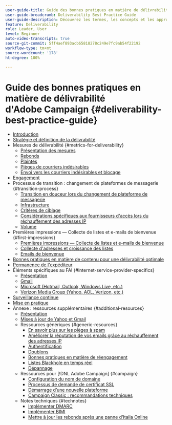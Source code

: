 ```yaml
---
user-guide-title: Guide des bonnes pratiques en matière de délivrabilité
user-guide-breadcrumb: Deliverability Best Practice Guide
user-guide-description: Découvrez les termes, les concepts et les approches clés relatifs à la délivrabilité qui vous permettront d'assurer le succès de votre programme marketing.
feature: Deliverability
role: Leader, User
level: Beginner
auto-video-transcripts: true
source-git-commit: 5ff4aef893acb65818278c249e7fc9ab54f22192
workflow-type: tm+mt
source-wordcount: '178'
ht-degree: 100%

---
```



# Guide des bonnes pratiques en matière de délivrabilité d&#39;Adobe Campaign {#deliverability-best-practice-guide}

+ [Introduction](/help/introduction.md)
+ [Stratégie et définition de la délivrabilité](/help/deliverability-strategy-and-definition.md)
+ Mesures de délivrabilité {#metrics-for-deliverability}
   + [Présentation des mesures](/help/metrics/metrics-overview.md)
   + [Rebonds](/help/metrics/bounces.md)
   + [Plaintes](/help/metrics/complaints.md)
   + [Pièges de courriers indésirables](/help/metrics/spam-traps.md)
   + [Envoi vers les courriers indésirables et blocage](/help/metrics/bulking-and-blocking.md)
+ [Engagement](/help/engagement.md)
+ Processus de transition : changement de plateformes de messagerie {#transition-process}
   + [Transition en douceur lors du changement de plateforme de messagerie](/help/transition-process/switching-email-platforms.md)
   + [Infrastructure](/help/transition-process/infrastructure.md)
   + [Critères de ciblage](/help/transition-process/targeting-criteria.md)
   + [Considérations spécifiques aux fournisseurs d&#39;accès lors du réchauffement des adresses IP](/help/transition-process/isp-specific-considerations-during-ip-warming.md)
   + [Volume](/help/transition-process/volume.md)
+ Premières impressions — Collecte de listes et e-mails de bienvenue {#first-impressions}
   + [Premières impressions — Collecte de listes et e-mails de bienvenue](/help/first-impressions/introduction.md)
   + [Collecte d&#39;adresses et croissance des listes](/help/first-impressions/address-collection-and-list-growth.md)
   + [Emails de bienvenue](/help/first-impressions/welcome-emails.md)
+ [Bonnes pratiques en matière de contenu pour une délivrabilité optimale](/help/content-best-practices-for-optimal-delivery.md)
+ [Permanence de l&#39;expéditeur](/help/sender-permanence.md)
+ Éléments spécifiques au FAI {#internet-service-provider-specifics}
   + [Présentation](/help/internet-service-provider-specifics/overview.md)
   + [Gmail](/help/internet-service-provider-specifics/gmail.md)
   + [Microsoft (Hotmail, Outlook, Windows Live, etc.)](/help/internet-service-provider-specifics/microsoft.md)
   + [Verizon Media Group (Yahoo, AOL, Verizon, etc.)](/help/internet-service-provider-specifics/verizon-media-group.md)
+ [Surveillance continue](/help/ongoing-monitoring.md)
+ [Mise en pratique](/help/putting-it-in-practice.md)
+ Annexe : ressources supplémentaires {#additional-resources}
   + [Présentation](/help/additional-resources/general-resources.md)
   + [Mises à jour de Yahoo et Gmail](/help/guidance-around-changes-to-google-and-yahoo.md)
   + Ressources génériques {#generic-resources}
      + [En savoir plus sur les pièges à spam](/help/additional-resources/all-about-spam-traps.md)
      + [Améliorer la réputation de vos emails grâce au réchauffement des adresses IP](/help/additional-resources/increase-reputation-with-ip-warming.md)
      + [Authentification](/help/additional-resources/authentication.md)
      + [Doublons](/help/additional-resources/duplicates.md)
      + [Bonnes pratiques en matière de réengagement](/help/additional-resources/re-engagement.md)
      + [Listes Blackhole en temps réel](/help/additional-resources/blocklist-databases.md)
      + [Dépannage](/help/additional-resources/troubleshooting.md)
   + Ressources pour [!DNL Adobe Campaign] {#campaign}
      + [Configuration du nom de domaine](/help/additional-resources/ac-domain-name-setup.md)
      + [Processus de demande de certificat SSL](/help/additional-resources/ac-ssl-certificate-request.md)
      + [Démarrage d’une nouvelle plateforme](/help/additional-resources/ac-starting-new-platform.md)
      + [Campaign Classic : recommandations techniques](/help/additional-resources/acc-technical-recommendations.md)
   + Notes techniques {#technotes}
      + [Implémenter DMARC](/help/technotes/implement-dmarc.md)
      + [Implémenter BIMI](/help/technotes/implement-bimi.md)
      + [Mettre à jour les rebonds après une panne d’Italia Online](/help/technotes/update-bounces-after-it-outage.md)

